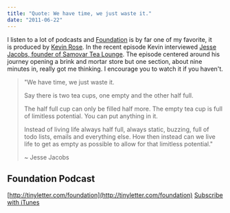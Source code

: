 ```yaml
---
title: "Quote: We have time, we just waste it."
date: "2011-06-22"
---
```


I listen to a lot of podcasts and [Foundation](http://tinyletter.com/foundation) is by far one of my favorite, it is produced by [Kevin Rose](http://kevinrose.com/). In the recent episode Kevin interviewed [Jesse Jacobs, founder of Samovar Tea Lounge](http://samovarlife.com/tag/jesse-jacobs/). The episode centered around his journey opening a brink and mortar store but one section, about nine minutes in, really got me thinking. I encourage you to watch it if you haven't.

> "We have time, we just waste it.
> 
> Say there is two tea cups, one empty and the other half full.
> 
> The half full cup can only be filled half more. The empty tea cup is full of limitless potential. You can put anything in it.
> 
> Instead of living life always half full, always static, buzzing, full of todo lists, emails and everything else. How then instead can we live life to get as empty as possible to allow for that limitless potential."
> 
> ~ Jesse Jacobs

## Foundation Podcast

[http://tinyletter.com/foundation](http://tinyletter.com/foundation) [Subscribe with iTunes](http://itunes.apple.com/WebObjects/MZStore.woa/wa/viewPodcast?id=412887856)
